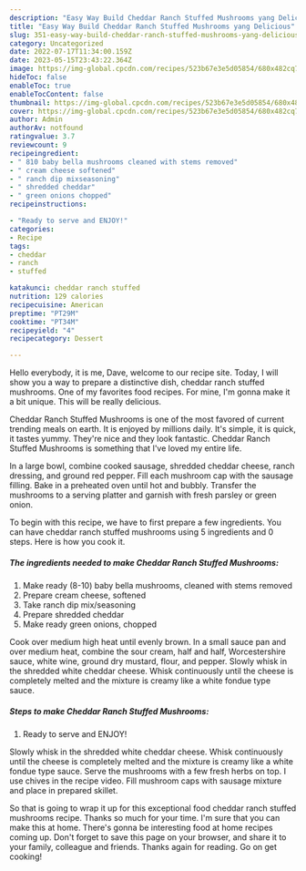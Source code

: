 ```yaml
---
description: "Easy Way Build Cheddar Ranch Stuffed Mushrooms yang Delicious"
title: "Easy Way Build Cheddar Ranch Stuffed Mushrooms yang Delicious"
slug: 351-easy-way-build-cheddar-ranch-stuffed-mushrooms-yang-delicious
category: Uncategorized
date: 2022-07-17T11:34:00.159Z
date: 2023-05-15T23:43:22.364Z
image: https://img-global.cpcdn.com/recipes/523b67e3e5d05854/680x482cq70/cheddar-ranch-stuffed-mushrooms-recipe-main-photo.jpg
hideToc: false
enableToc: true
enableTocContent: false
thumbnail: https://img-global.cpcdn.com/recipes/523b67e3e5d05854/680x482cq70/cheddar-ranch-stuffed-mushrooms-recipe-main-photo.jpg
cover: https://img-global.cpcdn.com/recipes/523b67e3e5d05854/680x482cq70/cheddar-ranch-stuffed-mushrooms-recipe-main-photo.jpg
author: Admin
authorAv: notfound
ratingvalue: 3.7
reviewcount: 9
recipeingredient:
- " 810 baby bella mushrooms cleaned with stems removed"
- " cream cheese softened"
- " ranch dip mixseasoning"
- " shredded cheddar"
- " green onions chopped"
recipeinstructions:

- "Ready to serve and ENJOY!"
categories:
- Recipe
tags:
- cheddar
- ranch
- stuffed

katakunci: cheddar ranch stuffed 
nutrition: 129 calories
recipecuisine: American
preptime: "PT29M"
cooktime: "PT34M"
recipeyield: "4"
recipecategory: Dessert

---
```



Hello everybody, it is me, Dave, welcome to our recipe site. Today, I will show you a way to prepare a distinctive dish, cheddar ranch stuffed mushrooms. One of my favorites food recipes. For mine, I'm gonna make it a bit unique. This will be really delicious.

Cheddar Ranch Stuffed Mushrooms is one of the most favored of current trending meals on earth. It is enjoyed by millions daily. It's simple, it is quick, it tastes yummy. They're nice and they look fantastic. Cheddar Ranch Stuffed Mushrooms is something that I've loved my entire life.

In a large bowl, combine cooked sausage, shredded cheddar cheese, ranch dressing, and ground red pepper. Fill each mushroom cap with the sausage filling. Bake in a preheated oven until hot and bubbly. Transfer the mushrooms to a serving platter and garnish with fresh parsley or green onion.


To begin with this recipe, we have to first prepare a few ingredients. You can have cheddar ranch stuffed mushrooms using 5 ingredients and 0 steps. Here is how you cook it.

<!--inarticleads1-->

##### The ingredients needed to make Cheddar Ranch Stuffed Mushrooms:

1. Make ready  (8-10) baby bella mushrooms, cleaned with stems removed
1. Prepare  cream cheese, softened
1. Take  ranch dip mix/seasoning
1. Prepare  shredded cheddar
1. Make ready  green onions, chopped


Cook over medium high heat until evenly brown. In a small sauce pan and over medium heat, combine the sour cream, half and half, Worcestershire sauce, white wine, ground dry mustard, flour, and pepper. Slowly whisk in the shredded white cheddar cheese. Whisk continuously until the cheese is completely melted and the mixture is creamy like a white fondue type sauce. 

<!--inarticleads2-->

##### Steps to make Cheddar Ranch Stuffed Mushrooms:


1. Ready to serve and ENJOY!

Slowly whisk in the shredded white cheddar cheese. Whisk continuously until the cheese is completely melted and the mixture is creamy like a white fondue type sauce. Serve the mushrooms with a few fresh herbs on top. I use chives in the recipe video. Fill mushroom caps with sausage mixture and place in prepared skillet. 

So that is going to wrap it up for this exceptional food cheddar ranch stuffed mushrooms recipe. Thanks so much for your time. I'm sure that you can make this at home. There's gonna be interesting food at home recipes coming up. Don't forget to save this page on your browser, and share it to your family, colleague and friends. Thanks again for reading. Go on get cooking!
